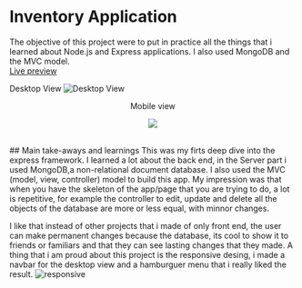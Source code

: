 # Inventory Application
The objective of this project were to put in practice all the things that i learned about Node.js and Express applications.
I also used MongoDB and the MVC model.
<br>
[Live preview](https://game-store.fly.dev/catalog)

Desktop View
![Desktop View](https://github.com/SpiderWacho/inventory-application/assets/29034949/dad48920-7dd3-4b74-909b-c1e50fe83ed4)

<p align="center">Mobile view</p>
<p align="center">
<img src="https://github.com/SpiderWacho/inventory-application/assets/29034949/811744b7-ae94-4f31-a82b-402518aae383"></img>
</p>

<br>
## Main take-aways and learnings
This was my firts deep dive into the express framework. I learned a lot about the back end, in the Server part i used MongoDB,a non-relational document database. I also used the MVC (model, view, controller) model to build this app.
My impression was that when you have the skeleton of the app/page that you are trying to do, a lot is repetitive, for example the controller to edit, update and delete all the objects of the database are more or less equal, with minnor changes.

I like that instead of other projects that i made of only front end, the user can make permanent changes because the database, its cool to show it to friends or familiars and that they can see lasting changes that they made.
A thing that i am proud about this project is the responsive desing, i made a navbar for the desktop view and a hamburguer menu that i really liked the result.
![responsive](https://github.com/SpiderWacho/inventory-application/assets/29034949/3dc65654-fb04-42dc-b172-50a39f18c546)
